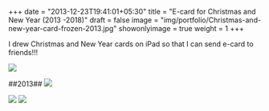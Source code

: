 +++
date = "2013-12-23T19:41:01+05:30"
title = "E-card for Christmas and New Year (2013 -2018)"
draft = false
image = "img/portfolio/Christmas-and-new-year-card-frozen-2013.jpg"
showonlyimage = true
weight = 1
+++

I drew Christmas and New Year cards on iPad so that I can send e-card to friends!!!

<!--more-->

![](/img/portfolio/ChristmasCard2018.png)

##2013##
![](/img/portfolio/Christmas-and-new-year-card-frozen-2013.jpg)

![](/img/portfolio/Christmas-card-brownies-brown-owl-2013.jpg)
![](/img/portfolio/Christmas-card-brownies-robin-2013.jpg)